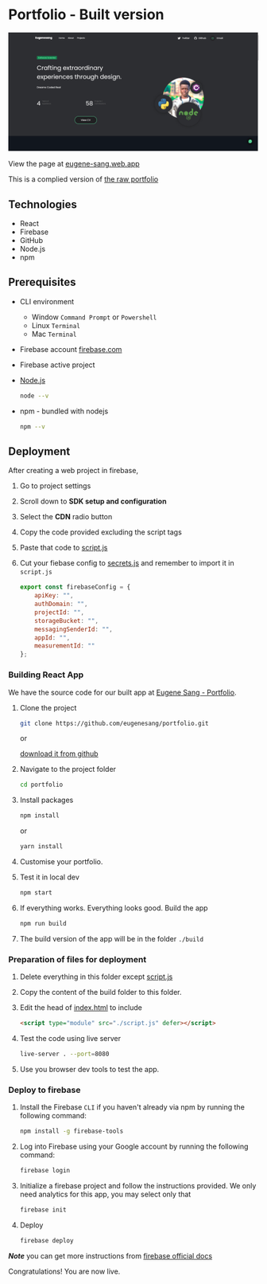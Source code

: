 # Portfolio - **Built version**

![Pc Home Page Screenshot](./screenshot.png)

View the page at [eugene-sang.web.app](https://eugene-sang.web.app)

This is a complied version of [the raw portfolio](https://github.com/eugenesang/portfolio)

## Technologies

- React
- Firebase
- GitHub
- Node.js
- npm

## Prerequisites

- CLI environment
  - Window `Command Prompt` or `Powershell`
  - Linux `Terminal`
  - Mac `Terminal`
- Firebase account [firebase.com](https://firebase.google.com)
- Firebase active project
- [Node.js](https://www.nodejs.org)
  
  ```sh
  node --v
  ```

- npm - bundled with nodejs

    ```sh
    npm --v
    ```

## Deployment

After creating a web project in firebase,

1. Go to project settings
2. Scroll down to **SDK setup and configuration**
3. Select the **CDN** radio button
4. Copy the code provided excluding the script tags
5. Paste that code to [script.js](./script.js)
6. Cut your fiebase config to [secrets.js](./secrets.js) and remember to import it in `script.js`

    ```js
    export const firebaseConfig = {
        apiKey: "",
        authDomain: "",
        projectId: "",
        storageBucket: "",
        messagingSenderId: "",
        appId: "",
        measurementId: ""
    };
    ```

### Building React App

We have the source code for our built app at [Eugene Sang - Portfolio](https://github.com/eugenesang/portfolio).

1. Clone the project

    ```sh
    git clone https://github.com/eugenesang/portfolio.git
    ```

    or

    [download it from github](https://github.com/eugenesang/portfolio)

2. Navigate to the project folder

    ```sh
    cd portfolio
    ```

3. Install packages

    ```sh
    npm install
    ```

    or

    ```sh
    yarn install
    ```

4. Customise your portfolio.
5. Test it in local dev

    ```sh
    npm start
    ```

6. If everything works. Everything looks good. Build the app

    ```sh
    npm run build
    ```

7. The build version of the app will be in the folder  `./build`

### Preparation of files for deployment

1. Delete everything in this folder except [script.js](script.js)
2. Copy the content of the build folder to this folder.
3. Edit the head of [index.html](index.html) to include

    ```html
    <script type="module" src="./script.js" defer></script>
    ```

4. Test the code using live server

    ```sh
    live-server . --port=8080
    ```

5. Use you browser dev tools to test the app.

### Deploy to firebase

1. Install the Firebase `CLI` if you haven't already via npm by running the following command:

    ```sh
    npm install -g firebase-tools
    ```

2. Log into Firebase using your Google account by running the following command:

    ```sh
    firebase login
    ```

3. Initialize a firebase project and follow the instructions provided. We only need analytics for this app, you may select only that

    ```sh
    firebase init
    ```

4. Deploy

    ```sh
    firebase deploy
    ```

***Note*** you can get more instructions from [firebase official docs](https://firebase.google.com/docs/cli)

Congratulations! You are now live.
